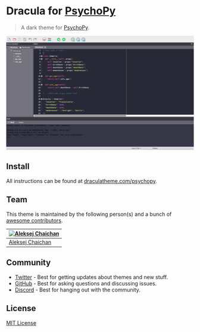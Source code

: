 # Dracula for [PsychoPy](https://github.com/psychopy/psychopy)

> A dark theme for [PsychoPy](https://www.psychopy.org/).

![Screenshot](./screenshot.png)

## Install

All instructions can be found at [draculatheme.com/psychopy](https://draculatheme.com/psychopy).

## Team

This theme is maintained by the following person(s) and a bunch of [awesome contributors](https://github.com/dracula/foobar/graphs/contributors).

| [![Aleksej Chaichan](https://github.com/alexchaichan.png?size=100)](https://github.com/alexchaichan)  |
| ------------------------------------------------------------------------------------------------------|
| [Aleksej Chaichan](https://github.com/alexchaichan)                                                   |

## Community

- [Twitter](https://twitter.com/draculatheme) - Best for getting updates about themes and new stuff.
- [GitHub](https://github.com/dracula/dracula-theme/discussions) - Best for asking questions and discussing issues.
- [Discord](https://draculatheme.com/discord-invite) - Best for hanging out with the community.

## License

[MIT License](./LICENSE)
